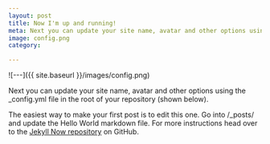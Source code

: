 ```yaml
---
layout: post
title: Now I'm up and running!
meta: Next you can update your site name, avatar and other options using the _config.yml file in the root of your repository (shown below).
image: config.png
category:

---
```


![---]({{ site.baseurl }}/images/config.png)

Next you can update your site name, avatar and other options using the _config.yml file in the root of your repository (shown below).


The easiest way to make your first post is to edit this one. Go into /_posts/ and update the Hello World markdown file. For more instructions head over to the [Jekyll Now repository](https://github.com/barryclark/jekyll-now) on GitHub.

